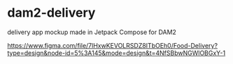# dam2-delivery
delivery app mockup made in Jetpack Compose for DAM2

https://www.figma.com/file/7lHxwKEVOLRSDZ8ITbOEh0/Food-Delivery?type=design&node-id=5%3A145&mode=design&t=4NfSBbwNGWlOBGxY-1
